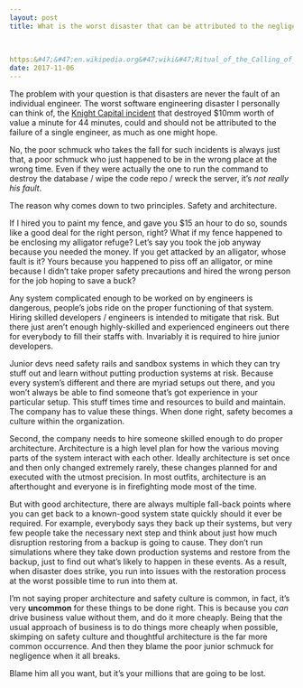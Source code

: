```yaml
---
layout: post
title: What is the worst disaster that can be attributed to the negligence of a software engineer?
    
        
    
https:&#47;&#47;en.wikipedia.org&#47;wiki&#47;Ritual_of_the_Calling_of_an_Engineer
date: 2017-11-06
---
```


<p>The problem with your question is that disasters are never the fault of an individual engineer. The worst software engineering disaster I personally can think of, the <a href="https://dealbook.nytimes.com/2012/08/02/knight-capital-says-trading-mishap-cost-it-440-million/" data-qt-tooltip="nytimes.com">Knight Capital incident</a> that destroyed $10mm worth of value a minute for 44 minutes, could and should not be attributed to the failure of a single engineer, as much as one might hope.</p><p>No, the poor schmuck who takes the fall for such incidents is always just that, a poor schmuck who just happened to be in the wrong place at the wrong time. Even if they were actually the one to run the command to destroy the database / wipe the code repo / wreck the server, it’s <i>not really his fault</i>.</p><p>The reason why comes down to two principles. Safety and architecture.</p><p>If I hired you to paint my fence, and gave you $15 an hour to do so, sounds like a good deal for the right person, right? What if my fence happened to be enclosing my alligator refuge? Let’s say you took the job anyway because you needed the money. If you get attacked by an alligator, whose fault is it? Yours because you happened to piss off an alligator, or mine because I didn’t take proper safety precautions and hired the wrong person for the job hoping to save a buck?</p><p>Any system complicated enough to be worked on by engineers is dangerous, people’s jobs ride on the proper functioning of that system. Hiring skilled developers / engineers is intended to mitigate that risk. But there just aren’t enough highly-skilled and experienced engineers out there for everybody to fill their staffs with. Invariably it is required to hire junior developers.</p><p>Junior devs need safety rails and sandbox systems in which they can try stuff out and learn without putting production systems at risk. Because every system’s different and there are myriad setups out there, and you won’t always be able to find someone that’s got experience in your particular setup. This stuff times time and resources to build and maintain. The company has to value these things. When done right, safety becomes a culture within the organization.</p><p>Second, the company needs to hire someone skilled enough to do proper architecture. Architecture is a high level plan for how the various moving parts of the system interact with each other. Ideally architecture is set once and then only changed extremely rarely, these changes planned for and executed with the utmost precision. In most outfits, architecture is an afterthought and everyone is in firefighting mode most of the time.</p><p>But with good architecture, there are always multiple fall-back points where you can get back to a known-good system state quickly should it ever be required. For example, everybody says they back up their systems, but very few people take the necessary next step and think about just how much disruption restoring from a backup is going to cause. They don’t run simulations where they take down production systems and restore from the backup, just to find out what’s likely to happen in these events. As a result, when disaster does strike, you run into issues with the restoration process at the worst possible time to run into them at.</p><p>I’m not saying proper architecture and safety culture is common, in fact, it’s very <b>uncommon</b> for these things to be done right. This is because you <i>can</i> drive business value without them, and do it more cheaply. Being that the usual approach of business is to do things more cheaply when possible, skimping on safety culture and thoughtful architecture is the far more common occurrence. And then they blame the poor junior schmuck for negligence when it all breaks.</p><p>Blame him all you want, but it’s your millions that are going to be lost.</p>

